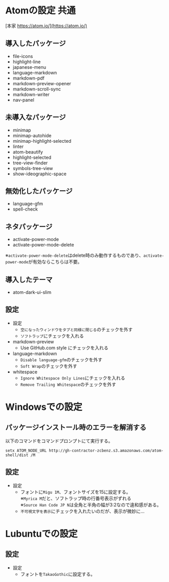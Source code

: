 Atomの設定 共通
===============

[本家 https://atom.io/](https://atom.io/)

導入したパッケージ
------------------
* file-icons
* highlight-line
* japanese-menu
* language-markdown
* markdown-pdf
* markdown-preview-opener
* markdown-scroll-sync
* markdown-writer
* nav-panel

未導入なパッケージ
------------------
* minimap
* minimap-autohide
* minimap-highlight-selected
* linter
* atom-beautify
* highlight-selected
* tree-view-finder
* symbols-tree-view
* show-ideographic-space

無効化したパッケージ
--------------------
* language-gfm
* spell-check

ネタパッケージ
--------------
* activate-power-mode
* activate-power-mode-delete

※`activate-power-mode-delete`はdelete時のみ動作するものであり、`activate-power-mode`が有効ならこちらは不要。

導入したテーマ
--------------
* atom-dark-ui-slim

設定
----

* 設定
  - `空になったウィンドウをタブと同様に閉じる`のチェックを外す
  - `ソフトラップ`にチェックを入れる
* markdown-preview
  - Use GitHub.com style にチェックを入れる
* language-markdown
  - `Disable language-gfm`のチェックを外す
  - `Soft Wrap`のチェックを外す
* whitespace
  - `Ignore Whitespace Only Lines`にチェックを入れる
  - `Remove Trailing Whitespace`のチェックを外す


Windowsでの設定
===============

パッケージインストール時のエラーを解消する
------------------------------------------
以下のコマンドをコマンドプロンプトにて実行する。

    setx ATOM_NODE_URL http://gh-contractor-zcbenz.s3.amazonaws.com/atom-shell/dist /M

設定
----

* 設定
  - フォントに`Migu 1M`、フォントサイズを15に設定する。  
    ※`Myrica M`だと、ソフトラップ時の行番号表示がずれる  
    ※`Source Han Code JP N`は全角と半角の幅が3:2なので違和感がある。
  - `不可視文字を表示`にチェックを入れたいのだが、表示が微妙に...


Lubuntuでの設定
===============

設定
----

* 設定
  - フォントを`TakaoGothic`に設定する。

